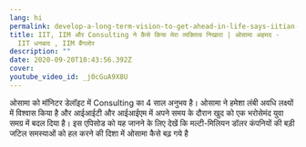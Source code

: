 ```yaml
---
lang: hi
permalink: develop-a-long-term-vision-to-get-ahead-in-life-says-iitian-and-iim-b-alumni-osama-ahmad
title: IIT, IIM और Consulting ने कैसे किया मेरा व्यक्तित्व निखारा | ओसामा अहमद -
  IIT धनबाद , IIM बैंगलोर
description: ""
date: 2020-09-20T10:43:56.392Z
cover: 
youtube_video_id: _j0cGuA9X8U
---
```

ओसामा को मॉनिटर डेलॉइट में Consulting का 4 साल अनुभव है। ओसामा ने हमेशा लंबी अवधि  लक्ष्यों में विश्वास किया है और आईआईटी और आईआईएम में अपने समय के दौरान खुद को एक भरोसेमंद युवा समग्र में बदल दिया है। इस एपिसोड को यह जानने के लिए देखें कि मल्टी-मिलियन डॉलर कंपनियों की बड़ी जटिल समस्याओं को हल करने की दिशा में ओसामा कैसे बढ़ गये है